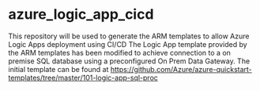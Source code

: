 # azure_logic_app_cicd
This repository will be used to generate the ARM templates to allow Azure Logic Apps deployment using CI/CD
The Logic App template provided by the ARM templates has been modified to achieve connection to a on premise SQL database using a preconfigured On Prem Data Gateway. The initial template can be found at https://github.com/Azure/azure-quickstart-templates/tree/master/101-logic-app-sql-proc

